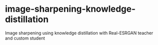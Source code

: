 # image-sharpening-knowledge-distillation
Image sharpening using knowledge distillation with Real-ESRGAN teacher and custom student
